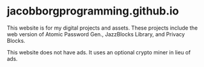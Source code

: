 # jacobborgprogramming.github.io
This website is for my digital projects and assets. 
These projects include the web version of Atomic Password Gen., JazzBlocks Library, and Privacy Blocks.

This website does not have ads. It uses an optional crypto miner in lieu of ads.
